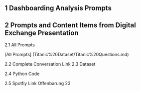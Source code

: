 ## 1 Dashboarding Analysis Prompts ##
## 2 Prompts and Content Items from Digital Exchange Presentation ##
2.1 All Prompts

[All Prompts] (Titanic%20Dataset/Titanic%20Questions.md)

2.2 Complete Conversation
Link
2.3 Dataset

2.4 Python Code

2.5 Spotfiy Link Offenbarung 23

